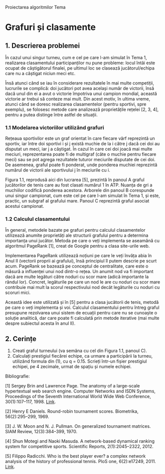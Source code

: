 Proiectarea algoritmilor Tema
# Grafuri și clasamente

## 1. Descrierea problemei

În cazul unui singur turneu, cum e cel pe care l-am simulat în Tema 1, realizarea clasamentului participanților nu pune probleme: locul întâi este ocupat de câștigătorul finalei, pe ultimul loc se clasează jucătorul/echipa care nu a câștigat niciun meci etc.

Însă atunci când se iau în considerare rezultatele în mai multe competiții, lucrurile se complică: doi jucători pot avea același număr de victorii, însă dacă unul din ei a avut o victorie împotriva unui campion mondial, această victorie ar trebui să conteze mai mult. Din acest motiv, în ultima vreme, atunci când se doresc realizarea clasamentelor (pentru sportivi, spre exemplu), se folosesc metode care analizează proprietățile rețelei [2, 3, 4], pentru a putea distinge între astfel de situații.

### 1.1 Modelarea victoriilor utilizând grafuri

Rețeaua sportivilor este un graf orientat în care fiecare vârf reprezintă un sportiv, iar între doi sportivi i și j există muchie de la i către j dacă cei doi au disputat un meci, iar j a câștigat. În cazul în care cei doi joacă mai multe meciuri, reprezentarea poate fi de multigraf (câte o muchie pentru fiecare meci) sau se pot agrega rezultatele tuturor meciurile disputate de cei doi. De asemenea, graful poate fi ponderat, unde ponderea muchiei reprezintă numărul de victorii ale sportivului j în meciurile cu i.

Figura 1.1, reprodusă aici din lucrarea [5], prezintă în panoul A graful jucătorilor de tenis care au fost clasati numărul 1 în ATP. Nuanța de gri a muchiilor codifică ponderea acestora. Arborele din panoul B corespunde unui singur campionat, cum este cel pe care l-am simulat în Tema 1, și este, practic, un subgraf al grafului mare. Panoul C reprezintă graful asociat acestui campionat.

### 1.2 Calculul clasamentului

În general, metodele bazate pe grafuri pentru calculul clasamentelor utilizează anumite proprietăți ale structurii grafului pentru a determina importanța unui jucător. Metoda pe care o veți implementa se aseamănă cu algoritmul PageRank [1], creat de Google pentru a clasa site-urile web.

Implementarea PageRank utilizează noțiuni pe care le veți învăța abia în Anul II (vectorii proprii ai grafului), însă principiul îl putem descrie pe scurt acum. PageRank se bazează pe conceptul de centralitate, care este o măsură a influenței unui nod dintr-o rețea. Un anumit nod va fi important dacă are multe legături către noduri cu scor mare (adică importante la rândul lor). Concret, legăturile pe care un nod le are cu noduri cu scor mare contribuie mai mult la scorul respectivului nod decât legăturile cu noduri cu scoruri mici.

Această idee este utilizată și în [5] pentru a clasa jucătorii de tenis, metodă pe care o veți implementa și voi. Calculul clasamentului pentru întreg graful presupune rezolvarea unui sistem de ecuații pentru care nu se cunoaște o soluție analitică, dar care poate fi calculată prin metode iterative (mai multe despre subiectul acesta în anul II).

## 2. Cerințe

1. Creati graful turneului (va semăna cu cel din Figura 1.1, panoul C).
2. Calculați prestigiul fiecărei echipe, ca urmare a participării la turneu, utilizând formula din (1), cu q = 0.15. Scrieți într-un fișier prestigiul echipei, pe 4 zecimale, urmat de spațiu și numele echipei.

Bibliografie:

[1] Sergey Brin and Lawrence Page. The anatomy of a large-scale hypertextual web search engine. Computer Networks and ISDN Systems, Proceedings of the Seventh International World Wide Web Conference, 30(1):107–117, 1998. [Link](https://snap.stanford.edu/class/cs224w-readings/Brin98Anatomy.pdf).

[2] Henry E Daniels. Round-robin tournament scores. Biometrika, 56(2):295–299, 1969.

[3] J. W. Moon and N. J. Pullman. On generalized tournament matrices. SIAM Review, 12(3):384–399, 1970.

[4] Shun Motegi and Naoki Masuda. A network-based dynamical ranking system for competitive sports. Scientific Reports, 2(1):2045–2322, 2012.

[5] Filippo Radicchi. Who is the best player ever? a complex network analysis of the history of professional tennis. PloS one, 6(2):e17249, 2011. [Link](https://journals.plos.org/plosone/article?id=10.1371/journal.pone.0017249).
